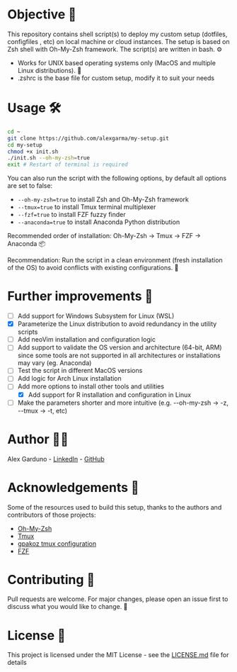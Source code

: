 # Objective 🎯

This repository contains shell script(s) to deploy my custom setup (dotfiles, configfiles , etc) on local machine or cloud instances. The setup is based on Zsh shell with Oh-My-Zsh framework. The script(s) are written in bash. ⚙️

- Works for UNIX based operating systems only (MacOS and multiple Linux distributions). 🐧
- .zshrc is the base file for custom setup, modify it to suit your needs

# Usage 🛠

```bash
cd ~
git clone https://github.com/alexgarma/my-setup.git
cd my-setup
chmod +x init.sh
./init.sh --oh-my-zsh=true
exit # Restart of terminal is required
```

You can also run the script with the following options, by default all options are set to false:

- `--oh-my-zsh=true` to install Zsh and Oh-My-Zsh framework
- `--tmux=true` to install Tmux terminal multiplexer
- `--fzf=true` to install FZF fuzzy finder
- `--anaconda=true` to install Anaconda Python distribution

Recommended order of installation: Oh-My-Zsh -> Tmux -> FZF -> Anaconda 📦

Recommendation: Run the script in a clean environment (fresh installation of the OS) to avoid conflicts with existing configurations. 🧹

# Further improvements 🚀

- [ ] Add support for Windows Subsystem for Linux (WSL)
- [X] Parameterize the Linux distribution to avoid redundancy in the utility scripts
- [ ] Add neoVim installation and configuration logic
- [ ] Add support to validate the OS version and architecture (64-bit, ARM) since some tools are not supported in all architectures or installations may vary (eg. Anaconda)
- [ ] Test the script in different MacOS versions
- [ ] Add logic for Arch Linux installation
- [ ] Add more options to install other tools and utilities
  - [X] Add support for R installation and configuration in Linux
- [ ] Make the parameters shorter and more intuitive (e.g. --oh-my-zsh -> -z, --tmux -> -t, etc)

# Author 🧑‍💻

Alex Garduno - [LinkedIn](https://www.linkedin.com/in/alexgarduno/) - [GitHub](https://github.com/alexgarma)

# Acknowledgements 🙏

Some of the resources used to build this setup, thanks to the authors and contributors of those projects:

- [Oh-My-Zsh](https://ohmyz.sh/)
- [Tmux](https://github.com/tmux/tmux)
- [gpakoz tmux configuration](https://github.com/gpakosz/.tmux.git)
- [FZF](https://github.com/junegunn/fzf)

# Contributing 🤝

Pull requests are welcome. For major changes, please open an issue first to discuss what you would like to change. 📝

# License 📜

This project is licensed under the MIT License - see the [LICENSE.md](LICENSE.md) file for details